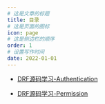 ```yaml
---
# 这是文章的标题
title: 目录
# 这是页面的图标
icon: page
# 这是侧边栏的顺序
order: 1
# 设置写作时间
date: 2022-01-01
---
```


- [DRF源码学习-Authentication](drf-authentication.md)

- [DRF源码学习-Permission](drf-permission.md)
